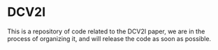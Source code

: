 # DCV2I
This is a repository of code related to the DCV2I paper, we are in the process of organizing it, and will release the code as soon as possible.
